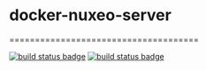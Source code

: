 # docker-nuxeo-server
=====================================

[![build status badge](https://img.shields.io/travis/djantaio/djantajs-docker-server/master.svg)](https://travis-ci.org/djantaio/djantajs-docker-server/branches)
[![build status badge](https://doi-janky.infosiftr.net/job/update.sh/job/postgres/badge/icon)](https://doi-janky.infosiftr.net/job/update.sh/job/postgres)
